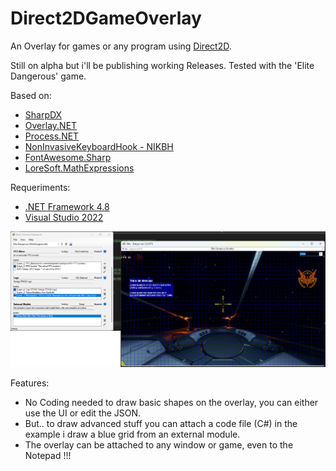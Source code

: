 # Direct2DGameOverlay
An Overlay for games or any program using [Direct2D](https://learn.microsoft.com/en-us/windows/win32/direct2d/direct2d-portal).

Still on alpha but i'll be publishing working Releases.
Tested with the 'Elite Dangerous' game.

Based on:
- [SharpDX](https://github.com/sharpdx/SharpDX)
- [Overlay.NET](https://github.com/lolp1/Overlay.NET) 
- [Process.NET](https://github.com/lolp1/Process.NET)
- [NonInvasiveKeyboardHook - NIKBH](https://github.com/kfirprods/NonInvasiveKeyboardHook)
- [FontAwesome.Sharp](https://github.com/awesome-inc/FontAwesome.Sharp#windows-forms)
- [LoreSoft.MathExpressions](https://loresoft.com/Calculator-NET-Calculator-that-evaluates-math-expressions)

Requeriments:
- [.NET Framework 4.8](https://dotnet.microsoft.com/es-es/download/dotnet-framework/net48)
- [Visual Studio 2022](https://visualstudio.microsoft.com/thank-you-downloading-visual-studio/?sku=Community&channel=Release&version=VS2022)

![Direct2DGameOverlay](static/preview1.png)

Features:
- No Coding needed to draw basic shapes on the overlay, you can either use the UI or edit the JSON.
- But.. to draw advanced stuff you can attach a code file (C#) in the example i draw a blue grid from an external module.
- The overlay can be attached to any window or game, even to the Notepad !!!
